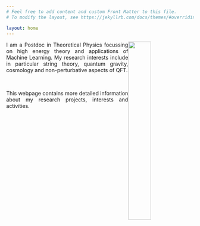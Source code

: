 ```yaml
---
# Feel free to add content and custom Front Matter to this file.
# To modify the layout, see https://jekyllrb.com/docs/themes/#overriding-theme-defaults

layout: home
---
```




<img style="float: right;" src="{{site.url}}images/profile01.JPG" width="35%" height="auto">

<div style="width: 450px;">
   <p align="justify"> I am a Postdoc in Theoretical Physics focussing on high energy theory and applications of Machine Learning. My research interests include in particular string theory, quantum gravity, cosmology and non-perturbative aspects of QFT. </p>
</div>
<br>
<div style="width: 450px;">
    <p align="justify" >
    This webpage contains more detailed information about my research projects, interests and activities.
    </p> 
</div>






